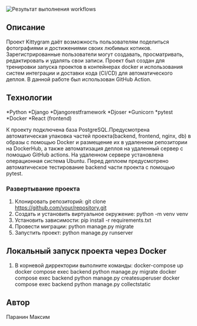 ![Результат выполнения workflows](https://github.com/PivkaDl9Rivka/kittygram_final/actions/workflows/main.yml)

## Описание
Проект Kittygram даёт возможность пользователям поделиться фотографиями и достижениями своих любимых котиков. Зарегистрированные пользователи могут создавать, просматривать, редактировать и удалять свои записи.
Проект был создан для тренировки запуска проектов в контейнерах docker и использования систем интеграции и доставки кода (CI/CD) для автоматического деплоя. В данной работе был использован GitHub Action. 


## Teхнологии 
*Python
*Django
*Djangorestframework
*Djoser
*Gunicorn
*pytest
*Docker
*React (frontend)

К проекту подключена база PostgreSQL.Предусмотрена автоматическая упаковка частей проекта(backend, frontend, nginx, db) в образы с помощью Docker и размещение их в удаленном репозитории на DockerHub, а также автоматизация деплоя на удаленный сервер с помощью GitHub actions. На удаленном сервере установлена операционная система Ubuntu. Перед деплоем предусмотрено автоматическое тестирование backend части проекта с помощью pytest.

### Развертывание проекта
1. Клонировать репозиторий:
git clone https://github.com/your/repository.git
2. Создать и установить виртуальное окружение:
python -m venv venv
3. Установить зависимости:
pip install -r requirements.txt
4. Провести миграции:
python manage.py migrate
4. Запустить проект:
python manage.py runserver

## Локальный запуск проекта через Docker
1. В корневой дирректории выполните команды:
docker-compose up
docker compose exec backend python manage.py migrate
docker compose exec backend python manage.py createsuperuser
docker compose exec backend python manage.py collectstatic



## Автор
Паранин Максим